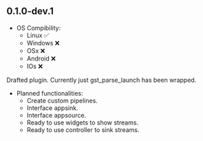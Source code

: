 ## 0.1.0-dev.1

* OS Compibility:
  * Linux   ✅
  * Windows ❌
  * OSx     ❌
  * Android ❌
  * IOs     ❌

Drafted plugin. Currently just gst_parse_launch has been wrapped.


* Planned functionalities:
  * Create custom pipelines.
  * Interface appsink.
  * Interface appsource.
  * Ready to use widgets to show streams.
  * Ready to use controller to sink streams.
